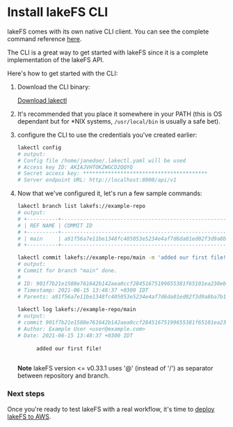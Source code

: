 # Install lakeFS CLI

  lakeFS comes with its own native CLI client. You can see the complete command reference [here](../reference/commands.md).

  The CLI is a great way to get started with lakeFS since it is a complete implementation of the lakeFS API.

  Here's how to get started with the CLI:

  1. Download the CLI binary:

     [Download lakectl](../index.md#downloads)
  
  
  1. It's recommended that you place it somewhere in your PATH (this is OS dependant but for *NIX systems, `/usr/local/bin` is usually a safe bet).
  1. configure the CLI to use the credentials you've created earlier:

     ```bash
     lakectl config
     # output:
     # Config file /home/janedoe/.lakectl.yaml will be used
     # Access key ID: AKIAJVHTOKZWGCD2QQYQ
     # Secret access key: ****************************************
     # Server endpoint URL: http://localhost:8000/api/v1
     ```

  1. Now that we've configured it, let's run a few sample commands:

     ```bash
     lakectl branch list lakefs://example-repo
     # output:
     # +----------+------------------------------------------------------------------+
     # | REF NAME | COMMIT ID                                                        |
     # +----------+------------------------------------------------------------------+
     # | main     | a91f56a7e11be1348fc405053e5234e4af7d6da01ed02f3d9a8ba7b1f71499c8 |
     # +----------+------------------------------------------------------------------+
     
     lakectl commit lakefs://example-repo/main -m 'added our first file!'
     # output:
     # Commit for branch "main" done.
     # 
     # ID: 901f7b21e1508e761642b142aea0ccf28451675199655381f65101ea230ebb87
     # Timestamp: 2021-06-15 13:48:37 +0300 IDT
     # Parents: a91f56a7e11be1348fc405053e5234e4af7d6da01ed02f3d9a8ba7b1f71499c8
  
     lakectl log lakefs://example-repo/main
     # output:  
     # commit 901f7b21e1508e761642b142aea0ccf28451675199655381f65101ea230ebb87
     # Author: Example User <user@example.com>
     # Date: 2021-06-15 13:48:37 +0300 IDT
       
           added our first file!
       
     ```

     **Note** lakeFS version <= v0.33.1 uses '@' (instead of '/') as separator between repository and branch.

### Next steps

Once you're ready to test lakeFS with a real workflow, it's time to [deploy lakeFS to AWS](../deploy/index.md).
